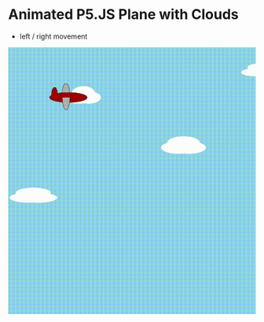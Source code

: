 # Animated P5.JS Plane with Clouds

- left / right movement

![animatedplanep5.js](assets/plane.gif)
